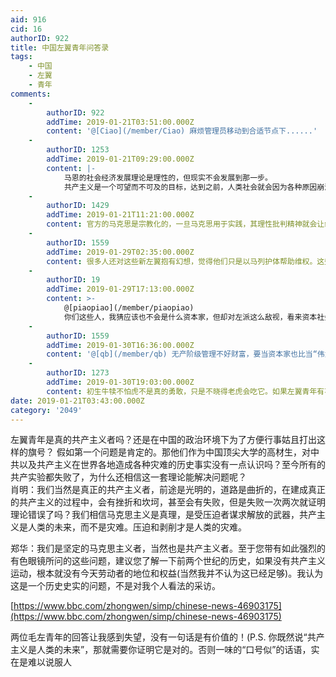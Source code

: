 ```yaml
---
aid: 916
cid: 16
authorID: 922
title: 中国左翼青年问答录
tags:
    - 中国
    - 左翼
    - 青年
comments:
    -
        authorID: 922
        addTime: 2019-01-21T03:51:00.000Z
        content: '@[Ciao](/member/Ciao) 麻烦管理员移动到合适节点下......'
    -
        authorID: 1253
        addTime: 2019-01-21T09:29:00.000Z
        content: |-
            马恩的社会经济发展理论是理性的，但现实不会发展到那一步。  
            共产主义是一个可望而不可及的目标，达到之前，人类社会就会因为各种原因崩溃或倒退。
    -
        authorID: 1429
        addTime: 2019-01-21T11:21:00.000Z
        content: 官方的马克思是宗教化的，一旦马克思用于实践，其理性批判精神就会让统治者十分恐惧
    -
        authorID: 1559
        addTime: 2019-01-29T02:35:00.000Z
        content: 很多人还对这些新左翼抱有幻想，觉得他们只是以马列护体帮助维权。这些人掌权之后就跟斯大林毛泽东差不多。
    -
        authorID: 19
        addTime: 2019-01-29T17:13:00.000Z
        content: >-
            @[piaopiao](/member/piaopiao)
            你们这些人，我猜应该也不会是什么资本家，但却对左派这么敌视，看来资本社会的洗脑技术更高明呀。。。:D
    -
        authorID: 1559
        addTime: 2019-01-30T16:36:00.000Z
        content: '@[qb](/member/qb) 无产阶级管理不好财富，要当资本家也比当“伟大的无产阶级”容易。'
    -
        authorID: 1273
        addTime: 2019-01-30T19:03:00.000Z
        content: 初生牛犊不怕虎不是真的勇敢，只是不晓得老虎会吃它。如果左翼青年有不怕杀头的勇气，我才真的怕他们。
date: 2019-01-21T03:43:00.000Z
category: '2049'
---
```


左翼青年是真的共产主义者吗？还是在中国的政治环境下为了方便行事姑且打出这样的旗号？ 假如第一个问题是肯定的。那他们作为中国顶尖大学的高材生，对中共以及共产主义在世界各地造成各种灾难的历史事实没有一点认识吗？至今所有的共产实验都失败了，为什么还相信这一套理论能解决问题呢？  
肖明：我们当然是真正的共产主义者，前途是光明的，道路是曲折的，在建成真正的共产主义的过程中，会有挫折和坎坷，甚至会有失败，但是失败一次两次就证明理论错误了吗？我们相信马克思主义是真理，是受压迫者谋求解放的武器，共产主义是人类的未来，而不是灾难。压迫和剥削才是人类的灾难。

郑华：我们是坚定的马克思主义者，当然也是共产主义者。至于您带有如此强烈的有色眼镜所问的这些问题，建议您了解一下前两个世纪的历史，如果没有共产主义运动，根本就没有今天劳动者的地位和权益(当然我并不认为这已经足够)。我认为这是一个历史史实的问题，不是对我个人看法的采访。

[https://www.bbc.com/zhongwen/simp/chinese-news-46903175](https://www.bbc.com/zhongwen/simp/chinese-news-46903175)

两位毛左青年的回答让我感到失望，没有一句话是有价值的！(P.S. 你既然说“共产主义是人类的未来”，那就需要你证明它是对的。否则一味的“口号似”的话语，实在是难以说服人
